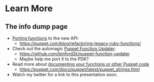 <!SLIDE >
# Learn More
## The info dump page

* [Porting functions](https://puppet.com/blog/refactoring-legacy-ruby-functions/) to the new API:
    * https://puppet.com/blog/refactoring-legacy-ruby-functions/
* Check out the automagic [Puppet Function Updater](https://github.com/binford2k/puppet-function-updater):
    * https://github.com/binford2k/puppet-function-updater
    * Maybe help me port it to the PDK?
* Read more about [documenting your functions or other Puppet code](https://puppet.com/docs/puppet/latest/puppet_strings.html)
    * https://puppet.com/docs/puppet/latest/puppet_strings.html
* Watch my twitter for a link to this presentation soon.
